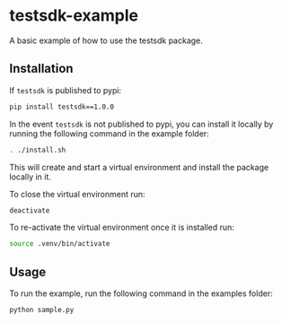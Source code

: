 # testsdk-example
A basic example of how to use the testsdk package.

## Installation

If `testsdk` is published to pypi:
```sh
pip install testsdk==1.0.0
```

In the event `testsdk` is not published to pypi, you can install it locally by running the following command in the example folder:
```sh
. ./install.sh
```

This will create and start a virtual environment and install the package locally in it.

To close the virtual environment run:
```sh
deactivate
```

To re-activate the virtual environment once it is installed run:
```sh
source .venv/bin/activate
```

## Usage

To run the example, run the following command in the examples folder:
```sh
python sample.py
```
